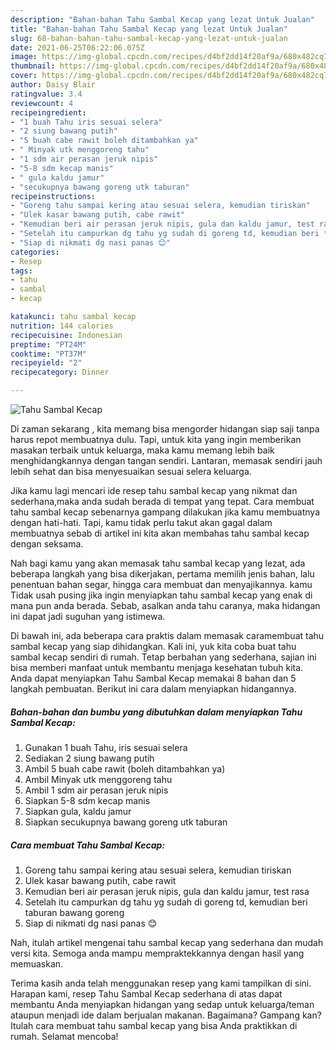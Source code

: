 ```yaml
---
description: "Bahan-bahan Tahu Sambal Kecap yang lezat Untuk Jualan"
title: "Bahan-bahan Tahu Sambal Kecap yang lezat Untuk Jualan"
slug: 68-bahan-bahan-tahu-sambal-kecap-yang-lezat-untuk-jualan
date: 2021-06-25T06:22:06.075Z
image: https://img-global.cpcdn.com/recipes/d4bf2dd14f20af9a/680x482cq70/tahu-sambal-kecap-foto-resep-utama.jpg
thumbnail: https://img-global.cpcdn.com/recipes/d4bf2dd14f20af9a/680x482cq70/tahu-sambal-kecap-foto-resep-utama.jpg
cover: https://img-global.cpcdn.com/recipes/d4bf2dd14f20af9a/680x482cq70/tahu-sambal-kecap-foto-resep-utama.jpg
author: Daisy Blair
ratingvalue: 3.4
reviewcount: 4
recipeingredient:
- "1 buah Tahu iris sesuai selera"
- "2 siung bawang putih"
- "5 buah cabe rawit boleh ditambahkan ya"
- " Minyak utk menggoreng tahu"
- "1 sdm air perasan jeruk nipis"
- "5-8 sdm kecap manis"
- " gula kaldu jamur"
- "secukupnya bawang goreng utk taburan"
recipeinstructions:
- "Goreng tahu sampai kering atau sesuai selera, kemudian tiriskan"
- "Ulek kasar bawang putih, cabe rawit"
- "Kemudian beri air perasan jeruk nipis, gula dan kaldu jamur, test rasa"
- "Setelah itu campurkan dg tahu yg sudah di goreng td, kemudian beri taburan bawang goreng"
- "Siap di nikmati dg nasi panas 😊"
categories:
- Resep
tags:
- tahu
- sambal
- kecap

katakunci: tahu sambal kecap 
nutrition: 144 calories
recipecuisine: Indonesian
preptime: "PT24M"
cooktime: "PT37M"
recipeyield: "2"
recipecategory: Dinner

---
```



![Tahu Sambal Kecap](https://img-global.cpcdn.com/recipes/d4bf2dd14f20af9a/680x482cq70/tahu-sambal-kecap-foto-resep-utama.jpg)

Di zaman  sekarang , kita memang bisa mengorder hidangan siap saji tanpa harus repot membuatnya dulu. Tapi, untuk kita yang ingin memberikan masakan terbaik untuk keluarga, maka kamu memang lebih baik menghidangkannya dengan tangan sendiri. Lantaran, memasak sendiri jauh lebih sehat dan bisa menyesuaikan sesuai selera keluarga.

Jika kamu lagi mencari ide resep tahu sambal kecap yang nikmat dan sederhana,maka anda sudah berada di tempat yang tepat. Cara membuat tahu sambal kecap  sebenarnya gampang dilakukan jika kamu membuatnya dengan hati-hati. Tapi, kamu tidak perlu takut akan gagal dalam membuatnya 
sebab di artikel ini kita akan membahas tahu sambal kecap dengan seksama.  



Nah bagi kamu yang akan memasak tahu sambal kecap yang lezat, ada beberapa langkah yang bisa dikerjakan, pertama memilih jenis bahan, lalu penentuan bahan segar, hingga cara membuat dan menyajikannya. kamu Tidak usah pusing jika ingin menyiapkan tahu sambal kecap yang enak di mana pun anda berada. Sebab, asalkan anda  tahu caranya, maka hidangan ini dapat jadi suguhan yang istimewa.

Di bawah ini, ada beberapa cara praktis  dalam memasak caramembuat tahu sambal kecap yang siap dihidangkan. Kali ini, yuk kita coba buat tahu sambal kecap sendiri di rumah. Tetap berbahan yang sederhana, sajian ini bisa memberi manfaat untuk membantu menjaga kesehatan tubuh kita. Anda dapat menyiapkan Tahu Sambal Kecap memakai 8 bahan dan 5 langkah pembuatan. Berikut ini cara dalam menyiapkan hidangannya.

<!--inarticleads1-->

##### Bahan-bahan dan bumbu yang dibutuhkan dalam menyiapkan Tahu Sambal Kecap:

1. Gunakan 1 buah Tahu, iris sesuai selera
1. Sediakan 2 siung bawang putih
1. Ambil 5 buah cabe rawit (boleh ditambahkan ya)
1. Ambil  Minyak utk menggoreng tahu
1. Ambil 1 sdm air perasan jeruk nipis
1. Siapkan 5-8 sdm kecap manis
1. Siapkan  gula, kaldu jamur
1. Siapkan secukupnya bawang goreng utk taburan




<!--inarticleads2-->

##### Cara membuat Tahu Sambal Kecap:

1. Goreng tahu sampai kering atau sesuai selera, kemudian tiriskan
1. Ulek kasar bawang putih, cabe rawit
1. Kemudian beri air perasan jeruk nipis, gula dan kaldu jamur, test rasa
1. Setelah itu campurkan dg tahu yg sudah di goreng td, kemudian beri taburan bawang goreng
1. Siap di nikmati dg nasi panas 😊




Nah, itulah artikel mengenai  tahu sambal kecap  yang sederhana dan mudah versi kita. Semoga anda mampu mempraktekkannya dengan hasil yang memuaskan. 

Terima kasih anda telah menggunakan resep yang kami tampilkan di sini. Harapan kami, resep  Tahu Sambal Kecap sederhana di atas dapat membantu Anda menyiapkan hidangan yang sedap untuk keluarga/teman ataupun menjadi ide dalam berjualan makanan. Bagaimana? Gampang kan? Itulah cara membuat tahu sambal kecap yang bisa Anda praktikkan di rumah. Selamat mencoba!

